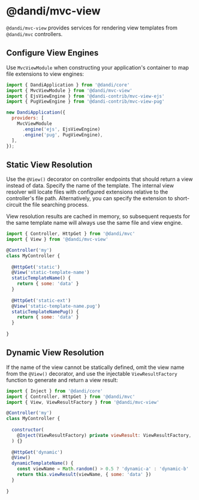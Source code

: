# @dandi/mvc-view

`@dandi/mvc-view` provides services for rendering view templates from `@dandi/mvc` controllers.

## Configure View Engines

Use `MvcViewModule` when constructing your application's container to map file extensions to view engines:

```js
import { DandiApplication } from '@dandi/core'
import { MvcViewModule } from '@dandi/mvc-view'
import { EjsViewEngine } from '@dandi-contrib/mvc-view-ejs'
import { PugViewEngine } from '@dandi-contrib/mvc-view-pug'

new DandiApplication({
  providers: [
    MvcViewModule
      .engine('ejs', EjsViewEngine)
      .engine('pug', PugViewEngine),
  ],
});
```

## Static View Resolution

Use the `@View()` decorator on controller endpoints that should return a view instead of data. Specify the name of the
template. The internal view resolver will locate files with configured extensions relative to the controller's file
path. Alternatively, you can specify the extension to short-circuit the file searching process.

View resolution results are cached in memory, so subsequent requests for the same template name will
always use the same file and view engine.

```js
import { Controller, HttpGet } from '@dandi/mvc'
import { View } from '@dandi/mvc-view'

@Controller('my')
class MyController {
  
  @HttpGet('static')
  @View('static-template-name')
  staticTemplateName() {
    return { some: 'data' }
  }
  
  @HttpGet('static-ext')
  @View('static-template-name.pug')
  staticTemplateNamePug() {
    return { some: 'data' }
  }
  
}
```

## Dynamic View Resolution

If the name of the view cannot be statically defined, omit the view name from the `@View()` decorator,
and use the injectable `ViewResultFactory` function to generate and return a view result:

```js
import { Inject } from '@dandi/core'
import { Controller, HttpGet } from '@dandi/mvc'
import { View, ViewResultFactory } from '@dandi/mvc-view'

@Controller('my')
class MyController {
  
  constructor(
    @Inject(ViewResultFactory) private viewResult: ViewResultFactory,
  ) {}
  
  @HttpGet('dynamic')
  @View()
  dynamicTemplateName() {
    const viewName = Math.random() > 0.5 ? 'dynamic-a' : 'dynamic-b'
    return this.viewResult(viewName, { some: 'data' })
  }
  
}
```
